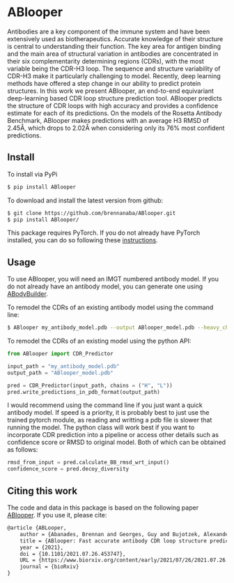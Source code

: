 # ABlooper
Antibodies are a key component of the immune system and have been extensively used as biotherapeutics. Accurate knowledge of their structure is central to understanding their function. The key area for antigen binding and the main area of structural variation in antibodies are concentrated in their six complementarity determining regions (CDRs), with the most variable being the CDR-H3 loop. The sequence and structure variability of CDR-H3 make it particularly challenging to model. Recently, deep learning methods have offered a step change in our ability to predict protein structures. In this work we present ABlooper, an end-to-end equivariant deep-learning based CDR loop structure prediction tool. ABlooper predicts the structure of CDR loops with high accuracy and provides a confidence estimate for each of its predictions. On the models of the Rosetta Antibody Benchmark, ABlooper makes predictions with an average H3 RMSD of 2.45Å, which drops to 2.02Å when considering only its 76\% most confident predictions. 

## Install

To install via PyPi

```bash
$ pip install ABlooper
```

To download and install the latest version from github:

```bash
$ git clone https://github.com/brennanaba/ABlooper.git
$ pip install ABlooper/
```

This package requires PyTorch. If you do not already have PyTorch installed, you can do so following these <a href="https://pytorch.org/get-started/locally/">instructions</a>.

## Usage

To use ABlooper, you will need an IMGT numbered antibody model. If you do not already have an antibody model, you can generate one using <a href="http://opig.stats.ox.ac.uk/webapps/newsabdab/sabpred/abodybuilder/">ABodyBuilder</a>.

To remodel the CDRs of an existing antibody model using the command line:

```bash
$ ABlooper my_antibody_model.pdb --output ABlooper_model.pdb --heavy_chain H --light_chain L
```

To remodel the CDRs of an existing model using the python API:

```python
from ABlooper import CDR_Predictor

input_path = "my_antibody_model.pdb"
output_path = "ABlooper_model.pdb"

pred = CDR_Predictor(input_path, chains = ("H", "L"))
pred.write_predictions_in_pdb_format(output_path)
```


I would recommend using the command line if you just want a quick antibody model. If speed is a priority, it is probably best to just use the trained pytorch module, as reading and writting a pdb file is slower that running the model. The python class will work best if you want to incorporate CDR prediction into a pipeline or access other details such as confidence score or RMSD to original model. Both of which can be obtained as follows:


```python
rmsd_from_input = pred.calculate_BB_rmsd_wrt_input()
confidence_score = pred.decoy_diversity 
```

## Citing this work

The code and data in this package is based on the following paper <a href="https://www.biorxiv.org/content/10.1101/2021.07.26.453747v1">ABlooper</a>. If you use it, please cite:

```tex
@article {ABLooper,
	author = {Abanades, Brennan and Georges, Guy and Bujotzek, Alexander and Deane, Charlotte M},
	title = {ABlooper: Fast accurate antibody CDR loop structure prediction with accuracy estimation},
	year = {2021},
	doi = {10.1101/2021.07.26.453747},
	URL = {https://www.biorxiv.org/content/early/2021/07/26/2021.07.26.453747},
	journal = {bioRxiv}
}
```

